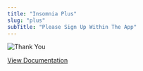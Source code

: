 ```yaml
---
title: "Insomnia Plus"
slug: "plus"
subTitle: "Please Sign Up Within The App"
---
```


<img alt="Thank You" src="https://media.giphy.com/media/TlK63EXvLD0en57UJDa/giphy.gif" style="max-height: 200px"/>

<p class="center">
<a href="/documentation/plus" class="button">View Documentation</a>
</p>

